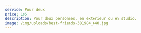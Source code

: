 ```yaml
---
service: Pour deux
price: 195
description: Pour deux personnes, en extérieur ou en studio.
image: /img/uploads/best-friends-381984_640.jpg
---
```

